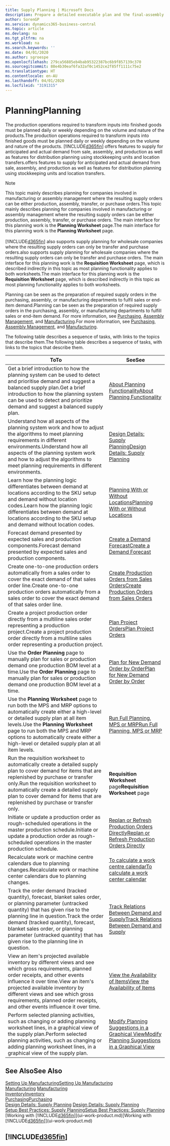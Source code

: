 ```yaml
---
title: Supply Planning | Microsoft Docs
description: Prepare a detailed executable plan and the final-assembly production schedule for sales and production demand.
author: SorenGP
ms.service: dynamics365-business-central
ms.topic: article
ms.devlang: na
ms.tgt_pltfrm: na
ms.workload: na
ms.search.keywords: ''
ms.date: 04/01/2020
ms.author: sgroespe
ms.openlocfilehash: 279ca56885eb4bab95322387bc6b9f857139c370
ms.sourcegitcommit: 88e4b30eaf6fa32af0c1452ce2f85ff1111c75e2
ms.translationtype: HT
ms.contentlocale: en-AU
ms.lasthandoff: 04/01/2020
ms.locfileid: "3191315"
---
```

# <a name="planning"></a><span data-ttu-id="c976c-103">Planning</span><span class="sxs-lookup"><span data-stu-id="c976c-103">Planning</span></span>
<span data-ttu-id="c976c-104">The production operations required to transform inputs into finished goods must be planned daily or weekly depending on the volume and nature of the products.</span><span class="sxs-lookup"><span data-stu-id="c976c-104">The production operations required to transform inputs into finished goods must be planned daily or weekly depending on the volume and nature of the products.</span></span> [!INCLUDE[d365fin](includes/d365fin_md.md)] <span data-ttu-id="c976c-105">offers features to supply for anticipated and actual demand from sale, assembly, and production as well as features for distribution planning using stockkeeping units and location transfers.</span><span class="sxs-lookup"><span data-stu-id="c976c-105">offers features to supply for anticipated and actual demand from sale, assembly, and production as well as features for distribution planning using stockkeeping units and location transfers.</span></span>

> [!NOTE]
> <span data-ttu-id="c976c-106">This topic mainly describes planning for companies involved in manufacturing or assembly management where the resulting supply orders can be either production, assembly, transfer, or purchase orders.</span><span class="sxs-lookup"><span data-stu-id="c976c-106">This topic mainly describes planning for companies involved in manufacturing or assembly management where the resulting supply orders can be either production, assembly, transfer, or purchase orders.</span></span> <span data-ttu-id="c976c-107">The main interface for this planning work is the **Planning Worksheet** page.</span><span class="sxs-lookup"><span data-stu-id="c976c-107">The main interface for this planning work is the **Planning Worksheet** page.</span></span><br /><br />
> [!INCLUDE[d365fin](includes/d365fin_md.md)] <span data-ttu-id="c976c-108">also supports supply planning for wholesale companies where the resulting supply orders can only be transfer and purchase orders.</span><span class="sxs-lookup"><span data-stu-id="c976c-108">also supports supply planning for wholesale companies where the resulting supply orders can only be transfer and purchase orders.</span></span> <span data-ttu-id="c976c-109">The main interface for this planning work is the **Requisition Worksheet** page, which is described indirectly in this topic as most planning functionality applies to both worksheets.</span><span class="sxs-lookup"><span data-stu-id="c976c-109">The main interface for this planning work is the **Requisition Worksheet** page, which is described indirectly in this topic as most planning functionality applies to both worksheets.</span></span>

<span data-ttu-id="c976c-110">Planning can be seen as the preparation of required supply orders in the purchasing, assembly, or manufacturing departments to fulfil sales or end-item demand.</span><span class="sxs-lookup"><span data-stu-id="c976c-110">Planning can be seen as the preparation of required supply orders in the purchasing, assembly, or manufacturing departments to fulfill sales or end-item demand.</span></span> <span data-ttu-id="c976c-111">For more information, see [Purchasing](purchasing-manage-purchasing.md), [Assembly Management](assembly-assemble-items.md), and [Manufacturing](production-manage-manufacturing.md).</span><span class="sxs-lookup"><span data-stu-id="c976c-111">For more information, see [Purchasing](purchasing-manage-purchasing.md), [Assembly Management](assembly-assemble-items.md), and [Manufacturing](production-manage-manufacturing.md).</span></span>

<span data-ttu-id="c976c-112">The following table describes a sequence of tasks, with links to the topics that describe them.</span><span class="sxs-lookup"><span data-stu-id="c976c-112">The following table describes a sequence of tasks, with links to the topics that describe them.</span></span>   

|<span data-ttu-id="c976c-113">**To**</span><span class="sxs-lookup"><span data-stu-id="c976c-113">**To**</span></span>|<span data-ttu-id="c976c-114">**See**</span><span class="sxs-lookup"><span data-stu-id="c976c-114">**See**</span></span>|  
|------------|-------------|  
|<span data-ttu-id="c976c-115">Get a brief introduction to how the planning system can be used to detect and prioritise demand and suggest a balanced supply plan.</span><span class="sxs-lookup"><span data-stu-id="c976c-115">Get a brief introduction to how the planning system can be used to detect and prioritize demand and suggest a balanced supply plan.</span></span>|[<span data-ttu-id="c976c-116">About Planning Functionality</span><span class="sxs-lookup"><span data-stu-id="c976c-116">About Planning Functionality</span></span>](production-about-planning-functionality.md)|
|<span data-ttu-id="c976c-117">Understand how all aspects of the planning system work and how to adjust the algorithms to meet planning requirements in different environments.</span><span class="sxs-lookup"><span data-stu-id="c976c-117">Understand how all aspects of the planning system work and how to adjust the algorithms to meet planning requirements in different environments.</span></span>|[<span data-ttu-id="c976c-118">Design Details: Supply Planning</span><span class="sxs-lookup"><span data-stu-id="c976c-118">Design Details: Supply Planning</span></span>](design-details-supply-planning.md)|
|<span data-ttu-id="c976c-119">Learn how the planning logic differentiates between demand at locations according to the SKU setup and demand without location codes.</span><span class="sxs-lookup"><span data-stu-id="c976c-119">Learn how the planning logic differentiates between demand at locations according to the SKU setup and demand without location codes.</span></span>|[<span data-ttu-id="c976c-120">Planning With or Without Locations</span><span class="sxs-lookup"><span data-stu-id="c976c-120">Planning With or Without Locations</span></span>](production-planning-with-without-locations.md)|
|<span data-ttu-id="c976c-121">Forecast demand presented by expected sales and production components.</span><span class="sxs-lookup"><span data-stu-id="c976c-121">Forecast demand presented by expected sales and production components.</span></span>|[<span data-ttu-id="c976c-122">Create a Demand Forecast</span><span class="sxs-lookup"><span data-stu-id="c976c-122">Create a Demand Forecast</span></span>](production-how-to-create-a-forecast.md)|  
|<span data-ttu-id="c976c-123">Create one-to-one production orders automatically from a sales order to cover the exact demand of that sales order line.</span><span class="sxs-lookup"><span data-stu-id="c976c-123">Create one-to-one production orders automatically from a sales order to cover the exact demand of that sales order line.</span></span>|[<span data-ttu-id="c976c-124">Create Production Orders from Sales Orders</span><span class="sxs-lookup"><span data-stu-id="c976c-124">Create Production Orders from Sales Orders</span></span>](production-how-to-create-production-orders-from-sales-orders.md)|
|<span data-ttu-id="c976c-125">Create a project production order directly from a multiline sales order representing a production project.</span><span class="sxs-lookup"><span data-stu-id="c976c-125">Create a project production order directly from a multiline sales order representing a production project.</span></span>|[<span data-ttu-id="c976c-126">Plan Project Orders</span><span class="sxs-lookup"><span data-stu-id="c976c-126">Plan Project Orders</span></span>](production-how-to-plan-project-orders.md)|
|<span data-ttu-id="c976c-127">Use the **Order Planning** page to manually plan for sales or production demand one production BOM level at a time.</span><span class="sxs-lookup"><span data-stu-id="c976c-127">Use the **Order Planning** page to manually plan for sales or production demand one production BOM level at a time.</span></span>|[<span data-ttu-id="c976c-128">Plan for New Demand Order by Order</span><span class="sxs-lookup"><span data-stu-id="c976c-128">Plan for New Demand Order by Order</span></span>](production-how-to-plan-for-new-demand.md)|
|<span data-ttu-id="c976c-129">Use the **Planning Worksheet** page to run both the MPS and MRP options to automatically create either a high-level or detailed supply plan at all item levels.</span><span class="sxs-lookup"><span data-stu-id="c976c-129">Use the **Planning Worksheet** page to run both the MPS and MRP options to automatically create either a high-level or detailed supply plan at all item levels.</span></span>|[<span data-ttu-id="c976c-130">Run Full Planning, MPS or MRP</span><span class="sxs-lookup"><span data-stu-id="c976c-130">Run Full Planning, MPS or MRP</span></span>](production-how-to-run-mps-and-mrp.md)|
|<span data-ttu-id="c976c-131">Run the requisition worksheet to automatically create a detailed supply plan to cover demand for items that are replenished by purchase or transfer only.</span><span class="sxs-lookup"><span data-stu-id="c976c-131">Run the requisition worksheet to automatically create a detailed supply plan to cover demand for items that are replenished by purchase or transfer only.</span></span>|<span data-ttu-id="c976c-132">**Requisition Worksheet** page</span><span class="sxs-lookup"><span data-stu-id="c976c-132">**Requisition Worksheet** page</span></span>|  
|<span data-ttu-id="c976c-133">Initiate or update a production order as rough-scheduled operations in the master production schedule.</span><span class="sxs-lookup"><span data-stu-id="c976c-133">Initiate or update a production order as rough-scheduled operations in the master production schedule.</span></span>|[<span data-ttu-id="c976c-134">Replan or Refresh Production Orders Directly</span><span class="sxs-lookup"><span data-stu-id="c976c-134">Replan or Refresh Production Orders Directly</span></span>](production-how-to-replan-refresh-production-orders.md)|
|<span data-ttu-id="c976c-135">Recalculate work or machine centre calendars due to planning changes.</span><span class="sxs-lookup"><span data-stu-id="c976c-135">Recalculate work or machine center calendars due to planning changes.</span></span>|[<span data-ttu-id="c976c-136">To calculate a work centre calendar</span><span class="sxs-lookup"><span data-stu-id="c976c-136">To calculate a work center calendar</span></span>](production-how-to-create-work-center-calendars.md#to-calculate-a-work-center-calendar)|
|<span data-ttu-id="c976c-137">Track the order demand (tracked quantity), forecast, blanket sales order, or planning parameter (untracked quantity) that has given rise to the planning line in question.</span><span class="sxs-lookup"><span data-stu-id="c976c-137">Track the order demand (tracked quantity), forecast, blanket sales order, or planning parameter (untracked quantity) that has given rise to the planning line in question.</span></span>|[<span data-ttu-id="c976c-138">Track Relations Between Demand and Supply</span><span class="sxs-lookup"><span data-stu-id="c976c-138">Track Relations Between Demand and Supply</span></span>](production-how-track-demand-supply.md)|
|<span data-ttu-id="c976c-139">View an item's projected available inventory by different views and see which gross requirements, planned order receipts, and other events influence it over time.</span><span class="sxs-lookup"><span data-stu-id="c976c-139">View an item's projected available inventory by different views and see which gross requirements, planned order receipts, and other events influence it over time.</span></span>|[<span data-ttu-id="c976c-140">View the Availability of Items</span><span class="sxs-lookup"><span data-stu-id="c976c-140">View the Availability of Items</span></span>](inventory-how-availability-overview.md)|  
|<span data-ttu-id="c976c-141">Perform selected planning activities, such as changing or adding planning worksheet lines, in a graphical view of the supply plan.</span><span class="sxs-lookup"><span data-stu-id="c976c-141">Perform selected planning activities, such as changing or adding planning worksheet lines, in a graphical view of the supply plan.</span></span>|[<span data-ttu-id="c976c-142">Modify Planning Suggestions in a Graphical View</span><span class="sxs-lookup"><span data-stu-id="c976c-142">Modify Planning Suggestions in a Graphical View</span></span>](production-how-to-modify-planning-suggestions-in-a-graphical-view.md)|

## <a name="see-also"></a><span data-ttu-id="c976c-143">See Also</span><span class="sxs-lookup"><span data-stu-id="c976c-143">See Also</span></span>
[<span data-ttu-id="c976c-144">Setting Up Manufacturing</span><span class="sxs-lookup"><span data-stu-id="c976c-144">Setting Up Manufacturing</span></span>](production-configure-production-processes.md)  
<span data-ttu-id="c976c-145">[Manufacturing](production-manage-manufacturing.md)  </span><span class="sxs-lookup"><span data-stu-id="c976c-145">[Manufacturing](production-manage-manufacturing.md)  </span></span>  
[<span data-ttu-id="c976c-146">Inventory</span><span class="sxs-lookup"><span data-stu-id="c976c-146">Inventory</span></span>](inventory-manage-inventory.md)  
[<span data-ttu-id="c976c-147">Purchasing</span><span class="sxs-lookup"><span data-stu-id="c976c-147">Purchasing</span></span>](purchasing-manage-purchasing.md)  
<span data-ttu-id="c976c-148">[Design Details: Supply Planning](design-details-supply-planning.md) </span><span class="sxs-lookup"><span data-stu-id="c976c-148">[Design Details: Supply Planning](design-details-supply-planning.md) </span></span>  
[<span data-ttu-id="c976c-149">Setup Best Practices: Supply Planning</span><span class="sxs-lookup"><span data-stu-id="c976c-149">Setup Best Practices: Supply Planning</span></span>](setup-best-practices-supply-planning.md)  
<span data-ttu-id="c976c-150">[Working with [!INCLUDE[d365fin](includes/d365fin_md.md)]](ui-work-product.md)</span><span class="sxs-lookup"><span data-stu-id="c976c-150">[Working with [!INCLUDE[d365fin](includes/d365fin_md.md)]](ui-work-product.md)</span></span>

## [!INCLUDE[d365fin](includes/free_trial_md.md)]  
